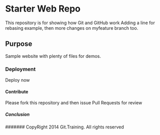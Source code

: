 # Starter Web Repo

This repository is for showing how Git and GitHub work
Adding a line for rebasing example, then 
more changes on myfeature branch too.

## Purpose

Sample website with plenty of files for demos.

### Deployment
Deploy now

#### Contribute
Please fork this repository and then issue Pull Requests for review

##### Conclusion

####### CopyRight
2014 Git.Training. All rights reserved

